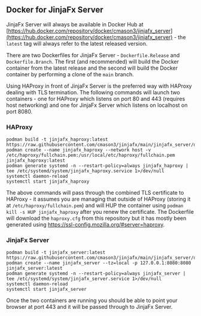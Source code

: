 ## Docker for JinjaFx Server

JinjaFx Server will always be available in Docker Hub at [https://hub.docker.com/repository/docker/cmason3/jinjafx_server](https://hub.docker.com/repository/docker/cmason3/jinjafx_server) - the `latest` tag will always refer to the latest released version.

There are two Dockerfiles for JinjaFx Server - `Dockerfile.Release` and `Dockerfile.Branch`. The first (and recommended) will build the Docker container from the latest release and the second will build the Docker container by performing a clone of the `main` branch.

Using HAProxy in front of JinjaFx Server is the preferred way with HAProxy dealing with TLS termination. The following commands will launch two containers - one for HAProxy which listens on port 80 and 443 (requires host networking) and one for JinjaFx Server which listens on localhost on port 8080.

### HAProxy

```
podman build -t jinjafx_haproxy:latest https://raw.githubusercontent.com/cmason3/jinjafx/main/jinjafx_server/docker/Dockerfile.HAProxy
podman create --name jinjafx_haproxy --network host -v /etc/haproxy/fullchain.pem:/usr/local/etc/haproxy/fullchain.pem jinjafx_haproxy:latest
podman generate systemd -n --restart-policy=always jinjafx_haproxy | tee /etc/systemd/system/jinjafx_haproxy.service 1>/dev/null
systemctl daemon-reload
systemctl start jinjafx_haproxy
```

The above commands will pass through the combined TLS certificate to HAProxy - it assumes you are managing that outside of HAProxy (storing it at `/etc/haproxy/fullchain.pem`) and will HUP the container using `podman kill -s HUP jinjafx_haproxy` after you renew the certificate. The Dockerfile will download the `haproxy.cfg` from this repository but it has mostly been generated using https://ssl-config.mozilla.org/#server=haproxy.

### JinjaFx Server

```
podman build -t jinjafx_server:latest https://raw.githubusercontent.com/cmason3/jinjafx/main/jinjafx_server/docker/Dockerfile.Release
podman create --name jinjafx_server --tz=local -p 127.0.0.1:8080:8080 jinjafx_server:latest
podman generate systemd -n --restart-policy=always jinjafx_server | tee /etc/systemd/system/jinjafx_server.service 1>/dev/null
systemctl daemon-reload
systemctl start jinjafx_server
```

Once the two containers are running you should be able to point your browser at port 443 and it will be passed through to JinjaFx Server.
